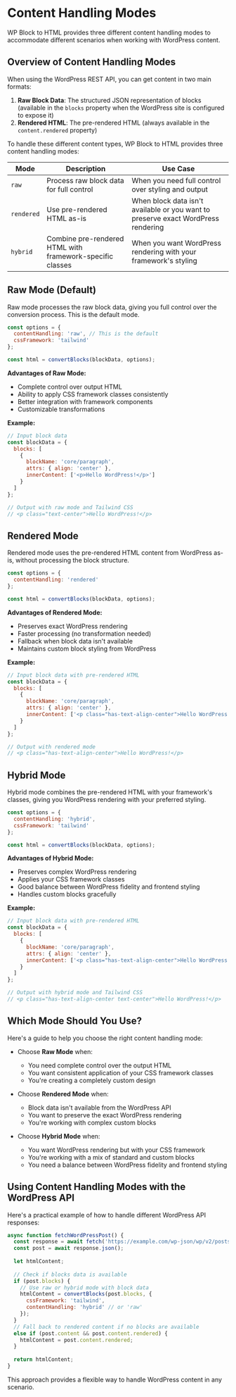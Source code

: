 # Content Handling Modes

WP Block to HTML provides three different content handling modes to accommodate different scenarios when working with WordPress content.

## Overview of Content Handling Modes

When using the WordPress REST API, you can get content in two main formats:

1. **Raw Block Data**: The structured JSON representation of blocks (available in the `blocks` property when the WordPress site is configured to expose it)
2. **Rendered HTML**: The pre-rendered HTML (always available in the `content.rendered` property)

To handle these different content types, WP Block to HTML provides three content handling modes:

| Mode | Description | Use Case |
| ---- | ----------- | -------- |
| `raw` | Process raw block data for full control | When you need full control over styling and output |
| `rendered` | Use pre-rendered HTML as-is | When block data isn't available or you want to preserve exact WordPress rendering |
| `hybrid` | Combine pre-rendered HTML with framework-specific classes | When you want WordPress rendering with your framework's styling |

## Raw Mode (Default)

Raw mode processes the raw block data, giving you full control over the conversion process. This is the default mode.

```javascript
const options = {
  contentHandling: 'raw', // This is the default
  cssFramework: 'tailwind'
};

const html = convertBlocks(blockData, options);
```

**Advantages of Raw Mode:**
- Complete control over output HTML
- Ability to apply CSS framework classes consistently
- Better integration with framework components
- Customizable transformations

**Example:**

```javascript
// Input block data
const blockData = {
  blocks: [
    {
      blockName: 'core/paragraph',
      attrs: { align: 'center' },
      innerContent: ['<p>Hello WordPress!</p>']
    }
  ]
};

// Output with raw mode and Tailwind CSS
// <p class="text-center">Hello WordPress!</p>
```

## Rendered Mode

Rendered mode uses the pre-rendered HTML content from WordPress as-is, without processing the block structure.

```javascript
const options = {
  contentHandling: 'rendered'
};

const html = convertBlocks(blockData, options);
```

**Advantages of Rendered Mode:**
- Preserves exact WordPress rendering
- Faster processing (no transformation needed)
- Fallback when block data isn't available
- Maintains custom block styling from WordPress

**Example:**

```javascript
// Input block data with pre-rendered HTML
const blockData = {
  blocks: [
    {
      blockName: 'core/paragraph',
      attrs: { align: 'center' },
      innerContent: ['<p class="has-text-align-center">Hello WordPress!</p>']
    }
  ]
};

// Output with rendered mode
// <p class="has-text-align-center">Hello WordPress!</p>
```

## Hybrid Mode

Hybrid mode combines the pre-rendered HTML with your framework's classes, giving you WordPress rendering with your preferred styling.

```javascript
const options = {
  contentHandling: 'hybrid',
  cssFramework: 'tailwind'
};

const html = convertBlocks(blockData, options);
```

**Advantages of Hybrid Mode:**
- Preserves complex WordPress rendering
- Applies your CSS framework classes
- Good balance between WordPress fidelity and frontend styling
- Handles custom blocks gracefully

**Example:**

```javascript
// Input block data with pre-rendered HTML
const blockData = {
  blocks: [
    {
      blockName: 'core/paragraph',
      attrs: { align: 'center' },
      innerContent: ['<p class="has-text-align-center">Hello WordPress!</p>']
    }
  ]
};

// Output with hybrid mode and Tailwind CSS
// <p class="has-text-align-center text-center">Hello WordPress!</p>
```

## Which Mode Should You Use?

Here's a guide to help you choose the right content handling mode:

- Choose **Raw Mode** when:
  - You need complete control over the output HTML
  - You want consistent application of your CSS framework classes
  - You're creating a completely custom design

- Choose **Rendered Mode** when:
  - Block data isn't available from the WordPress API
  - You want to preserve the exact WordPress rendering
  - You're working with complex custom blocks

- Choose **Hybrid Mode** when:
  - You want WordPress rendering but with your CSS framework
  - You're working with a mix of standard and custom blocks
  - You need a balance between WordPress fidelity and frontend styling

## Using Content Handling Modes with the WordPress API

Here's a practical example of how to handle different WordPress API responses:

```javascript
async function fetchWordPressPost() {
  const response = await fetch('https://example.com/wp-json/wp/v2/posts/1?_fields=id,title,content,blocks');
  const post = await response.json();
  
  let htmlContent;
  
  // Check if blocks data is available
  if (post.blocks) {
    // Use raw or hybrid mode with block data
    htmlContent = convertBlocks(post.blocks, {
      cssFramework: 'tailwind',
      contentHandling: 'hybrid' // or 'raw'
    });
  } 
  // Fall back to rendered content if no blocks are available
  else if (post.content && post.content.rendered) {
    htmlContent = post.content.rendered;
  }
  
  return htmlContent;
}
```

This approach provides a flexible way to handle WordPress content in any scenario. 